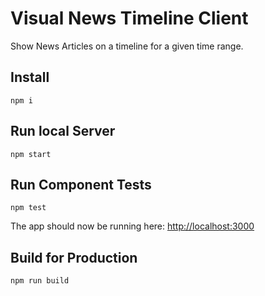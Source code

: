 # Visual News Timeline Client

Show News Articles on a timeline for a given time range.

## Install

    npm i

## Run local Server

    npm start
    
## Run Component Tests

    npm test

The app should now be running here: [http://localhost:3000](http://localhost:3000)

## Build for Production

    npm run build
